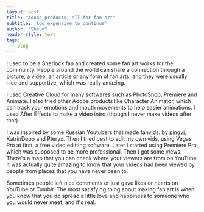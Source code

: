 ```yaml
---
layout: post
title: "Adobe products, all for fan art"
subtitle: 'too expensive to continue'
author: "Shsun"
header-style: text
tags:
  - Blog
---
```


I used to be a Sherlock fan and created some fan art works for the community. People around the world can share a connection through a picture, a video, an article or any form of fan arts, and they were usually nice and supportive, which was really amazing.

I used Creative Cloud for many softwares such as PhotoShop, Premiere and Animate. I also tried other Adobe products like Character Animator, which can track your emotions and mouth movements to help easier animations. I used After Effects to make a video intro (though I never make videos after that).

I was inspired by some Russian Youtubers that made fanvids: [by pingvi](https://www.youtube.com/user/smska1995/videos?disable_polymer=1), KatrinDepp and Pteryx. Then I tried best to edit my own vids, using Vegas Pro at first, a free video editting software. Later I started using Premiere Pro, which was supposed to be more professional. Then I got some views. There's a map that you can check where your viewers are from on YouTube. It was actually quite amazing to know that your videos had been viewed by people from places that you have never been to.  

Sometimes people left nice comments or just gave likes or hearts on YouTube or Tumblr. The most satisfying thing about making fan art is when you know that you do spread a little love and happiness to someone who you would never meet, and it's real. 

